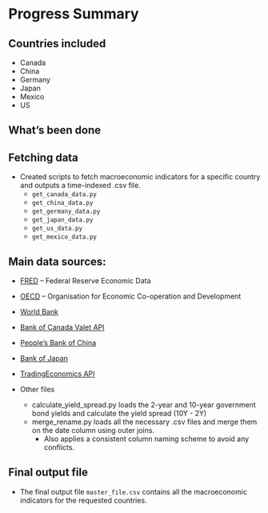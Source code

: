 #  Progress Summary

##  Countries included
- Canada
- China
- Germany
- Japan
- Mexico
- US
##  What’s been done

## Fetching data
- Created scripts to fetch macroeconomic indicators for a specific country and outputs a time-indexed .csv file.
  - `get_canada_data.py`
  - `get_china_data.py`
  - `get_germany_data.py`
  - `get_japan_data.py`
  - `get_us_data.py`
  - `get_mexico_data.py`


## Main data sources:
  - [FRED](https://fred.stlouisfed.org/) – Federal Reserve Economic Data
  - [OECD](https://data.oecd.org/) – Organisation for Economic Co-operation and Development
  - [World Bank](https://data.worldbank.org/)
  - [Bank of Canada Valet API](https://www.bankofcanada.ca/valet/)
  - [People’s Bank of China](http://www.pbc.gov.cn/)
  - [Bank of Japan](https://www.boj.or.jp/en/statistics/)
  - [TradingEconomics API](https://developer.tradingeconomics.com/)

- Other files
  - calculate_yield_spread.py loads the 2-year and 10-year government bond yields and calculate the yield spread (10Y - 2Y)
  - merge_rename.py loads all the necessary .csv files and merge them on the date column using outer joins.
    - Also applies a consistent column naming scheme to avoid any conflicts.

## Final output file
  - The final output file `master_file.csv` contains all the macroeconomic indicators for the requested countries.
